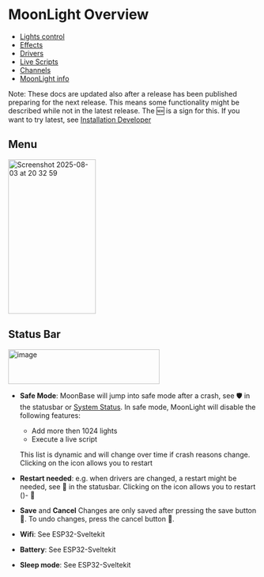 # MoonLight Overview

* [Lights control](https://moonmodules.org/MoonLight/moonbase/module/lightsControl/)
* [Effects](https://moonmodules.org/MoonLight/moonbase/module/effects/)
* [Drivers](https://moonmodules.org/MoonLight/moonbase/module/drivers/)
* [Live Scripts](https://moonmodules.org/MoonLight/moonbase/module/liveScripts/)
* [Channels](https://moonmodules.org/MoonLight/moonbase/module/channels/)
* [MoonLight info](https://moonmodules.org/MoonLight/moonbase/module/moonLightInfo/)

Note: These docs are updated also after a release has been published preparing for the next release. This means some functionality might be described while not in the latest release. The 🆕 is a sign for this. If you want to try latest, see [Installation Developer](https://moonmodules.org/MoonLight/develop/overview/#installation-developer)

## Menu

<img width="177" height="312" alt="Screenshot 2025-08-03 at 20 32 59" src="https://github.com/user-attachments/assets/9e515dc8-aabd-4f81-887a-91d282040aa7" />

## Status Bar

<img width="306" height="70" alt="image" src="https://github.com/user-attachments/assets/5568bcdf-8d12-430e-9801-3c851f4204b5" />

* **Safe Mode**: MoonBase will jump into safe mode after a crash, see 🛡️ in the statusbar or [System Status](https://moonmodules.org/MoonLight/system/status/). In safe mode, MoonLight will disable the following features:
    * Add more then 1024 lights
    * Execute a live script

    This list is dynamic and will change over time if crash reasons change.
    Clicking on the icon allows you to restart

* **Restart needed**: e.g. when drivers are changed, a restart might be needed, see 🔄 in the statusbar. Clicking on the icon allows you to restart ()- 🚧

* **Save** and **Cancel** Changes are only saved after pressing the save button 💾. To undo changes, press the cancel button 🚫.

* **Wifi**: See ESP32-Sveltekit

* **Battery**: See ESP32-Sveltekit

* **Sleep mode**: See ESP32-Sveltekit
